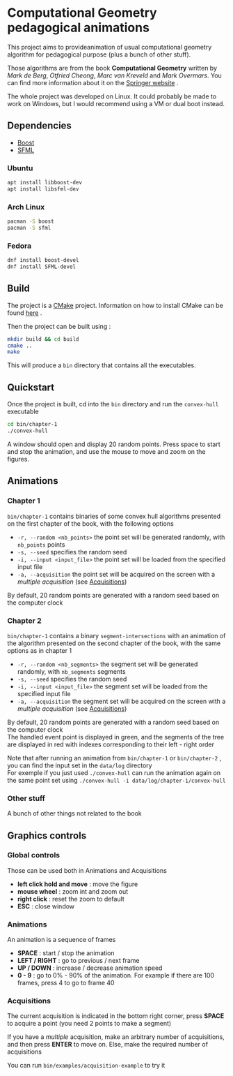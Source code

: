 # Computational Geometry pedagogical animations

This project aims to provideanimation of usual computational geometry algorithm
for pedagogical purpose (plus a bunch of other stuff).

Those algorithms are from the book **Computational Geometry** written by _Mark
de Berg_, _Otfried Cheong_, _Marc van Kreveld_ and _Mark Overmars_.
You can find more information about it on
the [Springer website](https://link.springer.com/book/10.1007/978-3-540-77974-2)
.

The whole project was developed on Linux.
It could probably be made to work on Windows, but I would recommend using a VM
or dual boot instead.

## Dependencies

- [Boost](https://www.boost.org/)
- [SFML](https://www.sfml-dev.org/index.php)

### Ubuntu

```bash
apt install libboost-dev
apt install libsfml-dev
```

### Arch Linux

```bash
pacman -S boost
pacman -S sfml
```

### Fedora

```bash
dnf install boost-devel
dnf install SFML-devel
```

## Build

The project is a [CMake](https://cmake.org/) project.
Information on how to install CMake can be
found [here](https://cgold.readthedocs.io/en/latest/first-step/installation.html)
.

Then the project can be built using :

```bash
mkdir build && cd build
cmake ..
make
```

This will produce a ``bin`` directory that contains all the executables.

## Quickstart

Once the project is built, cd into the ``bin`` directory and run
the ``convex-hull`` executable

```bash
cd bin/chapter-1
./convex-hull
```

A window should open and display 20 random points. Press space to start and stop
the animation, and use the mouse to move and zoom on the figures.

## Animations

### Chapter 1

``bin/chapter-1`` contains binaries of some convex hull algorithms presented on
the first chapter of the book, with the following options

- ``-r, --random <nb_points>`` the point set will be generated randomly,
  with ``nb_points`` points
- ``-s, --seed`` specifies the random seed
- ``-i, --input <input_file>`` the point set will be loaded from the specified
  input file
- ``-a, --acquisition`` the point set will be acquired on the screen with a
*multiple acquisition* (see [Acquisitions](#Acquisitions))

By default, 20 random points are generated with a random seed based on the
computer clock

### Chapter 2

``bin/chapter-1`` contains a binary ``segment-intersections`` with an animation
of the algorithm presented on the second chapter of the book, with the same
options as in chapter 1

- ``-r, --random <nb_segments>`` the segment set will be generated randomly,
  with ``nb_segments`` segments
- ``-s, --seed`` specifies the random seed
- ``-i, --input <input_file>`` the segment set will be loaded from the specified
  input file
- ``-a, --acquisition`` the segment set will be acquired on the screen with a
*multiple acquisition* (see [Acquisitions](#Acquisitions))

By default, 20 random points are generated with a random seed based on the
computer clock\
The handled event point is displayed in green, and the segments of the tree are
displayed in red with indexes corresponding to their left - right order

Note that after running an animation from ``bin/chapter-1`` or ``bin/chapter-2``
, you can find the input set in the ``data/log`` directory\
For exemple if you just used ``./convex-hull`` can run the animation again on
the same point set using ``./convex-hull -i data/log/chapter-1/convex-hull``

### Other stuff

A bunch of other things not related to the book

## Graphics controls

### Global controls

Those can be used both in Animations and Acquisitions

- **left click hold and move** : move the figure
- **mouse wheel** : zoom int and zoom out
- **right click** : reset the zoom to default
- **ESC** : close window

### Animations

An animation is a sequence of frames

- **SPACE** : start / stop the animation
- **LEFT / RIGHT** : go to previous / next frame
- **UP / DOWN** : increase / decrease animation speed
- **0 - 9** : go to 0% - 90% of the animation. For example if there are 100 
frames, press 4 to go to frame 40

### Acquisitions

The current acquisition is indicated in the bottom right corner, press **SPACE**
to acquire a point (you need 2 points to make a segment)

If you have a *multiple* acquisition, make an arbitrary number of acquisitions,
and then press **ENTER** to move on. Else, make the required number of
acquisitions

You can run ``bin/examples/acquisition-example`` to try it
